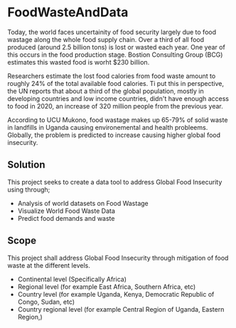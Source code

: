 # FoodWasteAndData
Today, the world faces uncertainity of food security largely due to food wastage along the whole food supply chain. 
Over a third of all food produced (around 2.5 billion tons) is lost or wasted each year. One year of this occurs in the food production stage. Bostion Consulting
Group (BCG) estimates this wasted food is worht $230 billion.

Researchers estimate the lost food calories from food waste amount to roughly 24% of the total available food
calories. Ti put this in perspective, the UN reports that about a third of the global population, mostly in developing countries
and low income countries, didn't have enough access to food in 2020, an increase of 320 million people from the previous year.

According to UCU Mukono, food wastage makes up 65-79% of solid waste in landfills in Uganda causing environemental and health probleems.
Globally, the problem is predicted to increase causing higher global food insecurity.


## Solution
This project seeks to create a data tool to address Global Food Insecurity using through;
<ul>
<li>Analysis of world datasets on Food Wastage</li>
<li>Visualize World Food Waste Data</li>
<li>Predict food demands and waste</li>
</ul>

## Scope
This project shall address Global Food Insecurity through mitigation of food waste
at the different levels.
<ul>
<li>Continental level (Specifically Africa)</li>
<li>Regional level (for example East Africa, Southern Africa, etc) </li>
<li>Country level (for example Uganda, Kenya, Democratic Republic of Congo, Sudan, etc) </li>
<li>Country regional level (for example Central Region of Uganda, Eastern Region,) </li>
</ul>



